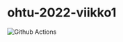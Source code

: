 # ohtu-2022-viikko1



![Github Actions](https://github.com/jani-e/ohtu-2022-viikko1/actions/workflows/gradle.yml/badge.svg)
